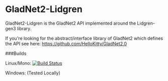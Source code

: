 # GladNet2-Lidgren

GladNet2-Lidgren is the GladNet2 API implemented around the Lidgren-gen3 library.

If you're looking for the abstract/interface library of GladNet2 which defines the API see here: https://github.com/HelloKitty/GladNet2.0

###Builds

Linux/Mono: [![Build Status](https://travis-ci.org/HelloKitty/GladNet2-Lidgren.svg?branch=master)](https://travis-ci.org/HelloKitty/GladNet2-Lidgren)

Windows: (Tested Locally)
